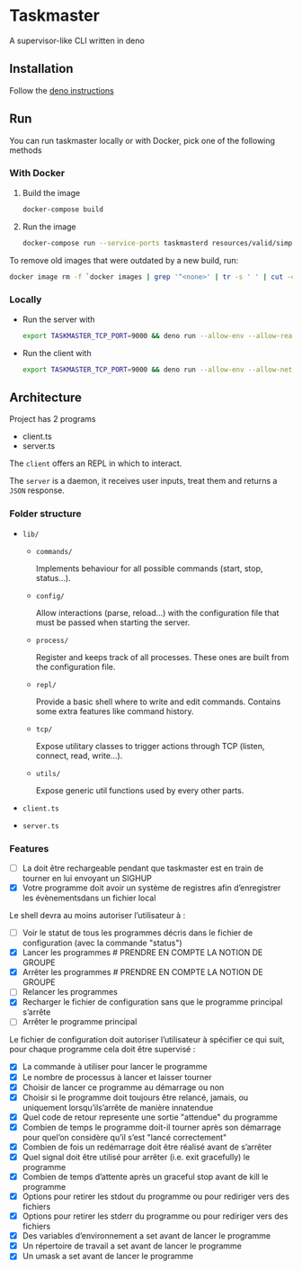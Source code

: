 # Taskmaster

A supervisor-like CLI written in deno

## Installation

Follow the [deno instructions](https://deno.land/#installation)

## Run

You can run taskmaster locally or with Docker, pick one of the following methods

### With Docker

1. Build the image

   ```bash
   docker-compose build
   ```

2. Run the image

   ```bash
   docker-compose run --service-ports taskmasterd resources/valid/simple.json
   ```

To remove old images that were outdated by a new build, run:

```bash
docker image rm -f `docker images | grep '^<none>' | tr -s ' ' | cut -d ' ' -f 3`
```

### Locally

- Run the server with

  ```bash
  export TASKMASTER_TCP_PORT=9000 && deno run --allow-env --allow-read --allow-net --allow-run src/server.ts
  ```

- Run the client with

  ```bash
  export TASKMASTER_TCP_PORT=9000 && deno run --allow-env --allow-net src/client.ts
  ```

## Architecture

Project has 2 programs

- client.ts
- server.ts

The `client` offers an REPL in which to interact.

The `server` is a daemon, it receives user inputs, treat them and returns a
`JSON` response.

### Folder structure

- `lib/`
  - `commands/`

    Implements behaviour for all possible commands (start, stop, status...).

  - `config/`

    Allow interactions (parse, reload...) with the configuration file that must
    be passed when starting the server.

  - `process/`

    Register and keeps track of all processes. These ones are built from the
    configuration file.

  - `repl/`

    Provide a basic shell where to write and edit commands. Contains some extra
    features like command history.

  - `tcp/`

    Expose utilitary classes to trigger actions through TCP (listen, connect,
    read, write...).

  - `utils/`

    Expose generic util functions used by every other parts.

- `client.ts`
- `server.ts`

### Features

- [ ] La doit être rechargeable pendant que taskmaster est en train de tourner
  en lui envoyant un SIGHUP
- [x] Votre programme doit avoir un système de registres afin d’enregistrer les
  évènementsdans un fichier local

Le shell devra au moins autoriser l’utilisateur à :

- [ ] Voir le statut de tous les programmes décris dans le fichier de
  configuration (avec la commande "status")
- [x] Lancer les programmes # PRENDRE EN COMPTE LA NOTION DE GROUPE
- [x] Arrêter les programmes # PRENDRE EN COMPTE LA NOTION DE GROUPE
- [ ] Relancer les programmes
- [x] Recharger le fichier de configuration sans que le programme principal
  s’arrête
- [ ] Arrêter le programme principal

Le fichier de configuration doit autoriser l’utilisateur à spécifier ce qui
suit, pour chaque programme cela doit être supervisé :

- [x] La commande à utiliser pour lancer le programme
- [x] Le nombre de processus à lancer et laisser tourner
- [x] Choisir de lancer ce programme au démarrage ou non
- [x] Choisir si le programme doit toujours être relancé, jamais, ou uniquement
  lorsqu’ils’arrête de manière innatendue
- [x] Quel code de retour represente une sortie "attendue" du programme
- [x] Combien de temps le programme doit-il tourner après son démarrage pour
  quel’on considère qu’il s’est "lancé correctement"
- [x] Combien de fois un redémarrage doit être réalisé avant de s’arrêter
- [x] Quel signal doit être utilisé pour arrêter (i.e. exit gracefully) le
  programme
- [x] Combien de temps d’attente après un graceful stop avant de kill le
  programme
- [x] Options pour retirer les stdout du programme ou pour rediriger vers des
  fichiers
- [x] Options pour retirer les stderr du programme ou pour rediriger vers des
  fichiers
- [x] Des variables d’environnement a set avant de lancer le programme
- [x] Un répertoire de travail a set avant de lancer le programme
- [x] Un umask a set avant de lancer le programme
